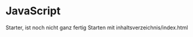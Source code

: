 JavaScript
==========

Starter, ist noch nicht ganz fertig
Starten mit inhaltsverzeichnis/index.html
